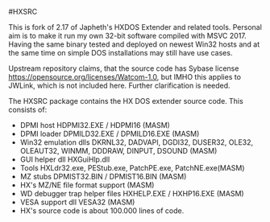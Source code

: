 #HXSRC

This is fork of 2.17 of Japheth's HXDOS Extender and related tools.
Personal aim is to make it run my own 32-bit software compiled with MSVC 2017.
Having the same binary tested and deployed on newest Win32 hosts and at the
same time on simple DOS installations may still have use cases.

Upstream repository claims, that the source code has Sybase license
https://opensource.org/licenses/Watcom-1.0, but IMHO this applies to JWLink,
which is not included here. Further clarification is needed.

The HXSRC package contains the HX DOS extender source code. This consists of:
* DPMI host HDPMI32.EXE / HDPMI16 (MASM)
* DPMI loader DPMILD32.EXE / DPMILD16.EXE (MASM)
* Win32 emulation dlls DKRNL32, DADVAPI, DGDI32, DUSER32, OLE32, OLEAUT32, WINMM, DDDRAW, DINPUT, DSOUND (MASM)
* GUI helper dll HXGuiHlp.dll
* Tools HXLdr32.exe, PEStub.exe, PatchPE.exe, PatchNE.exe(MASM)
* MZ stubs DPMIST32.BIN / DPMIST16.BIN (MASM)
* HX's MZ/NE file format support (MASM)
* WD debugger trap helper files HXHELP.EXE / HXHP16.EXE (MASM)
* VESA support dll VESA32 (MASM)
* HX's source code is about 100.000 lines of code.
